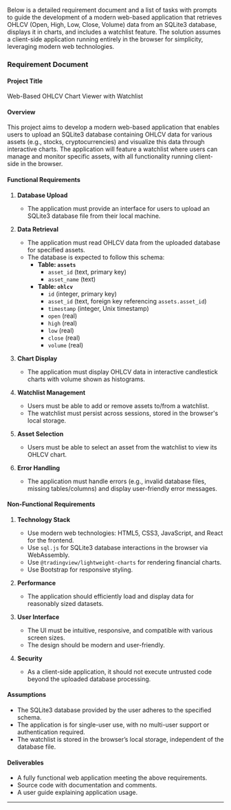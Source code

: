 Below is a detailed requirement document and a list of tasks with prompts to guide the development of a modern web-based application that retrieves OHLCV (Open, High, Low, Close, Volume) data from an SQLite3 database, displays it in charts, and includes a watchlist feature. The solution assumes a client-side application running entirely in the browser for simplicity, leveraging modern web technologies.

### Requirement Document

#### Project Title
Web-Based OHLCV Chart Viewer with Watchlist

#### Overview
This project aims to develop a modern web-based application that enables users to upload an SQLite3 database containing OHLCV data for various assets (e.g., stocks, cryptocurrencies) and visualize this data through interactive charts. The application will feature a watchlist where users can manage and monitor specific assets, with all functionality running client-side in the browser.

#### Functional Requirements
1. **Database Upload**
   - The application must provide an interface for users to upload an SQLite3 database file from their local machine.

2. **Data Retrieval**
   - The application must read OHLCV data from the uploaded database for specified assets.
   - The database is expected to follow this schema:
     - **Table: `assets`**
       - `asset_id` (text, primary key)
       - `asset_name` (text)
     - **Table: `ohlcv`**
       - `id` (integer, primary key)
       - `asset_id` (text, foreign key referencing `assets.asset_id`)
       - `timestamp` (integer, Unix timestamp)
       - `open` (real)
       - `high` (real)
       - `low` (real)
       - `close` (real)
       - `volume` (real)

3. **Chart Display**
   - The application must display OHLCV data in interactive candlestick charts with volume shown as histograms.

4. **Watchlist Management**
   - Users must be able to add or remove assets to/from a watchlist.
   - The watchlist must persist across sessions, stored in the browser's local storage.

5. **Asset Selection**
   - Users must be able to select an asset from the watchlist to view its OHLCV chart.

6. **Error Handling**
   - The application must handle errors (e.g., invalid database files, missing tables/columns) and display user-friendly error messages.

#### Non-Functional Requirements
1. **Technology Stack**
   - Use modern web technologies: HTML5, CSS3, JavaScript, and React for the frontend.
   - Use `sql.js` for SQLite3 database interactions in the browser via WebAssembly.
   - Use `@tradingview/lightweight-charts` for rendering financial charts.
   - Use Bootstrap for responsive styling.

2. **Performance**
   - The application should efficiently load and display data for reasonably sized datasets.

3. **User Interface**
   - The UI must be intuitive, responsive, and compatible with various screen sizes.
   - The design should be modern and user-friendly.

4. **Security**
   - As a client-side application, it should not execute untrusted code beyond the uploaded database processing.

#### Assumptions
- The SQLite3 database provided by the user adheres to the specified schema.
- The application is for single-user use, with no multi-user support or authentication required.
- The watchlist is stored in the browser’s local storage, independent of the database file.

#### Deliverables
- A fully functional web application meeting the above requirements.
- Source code with documentation and comments.
- A user guide explaining application usage.

---
